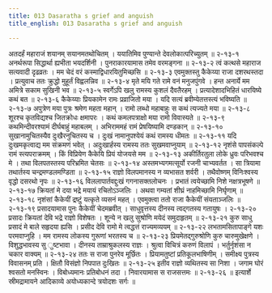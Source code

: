 ```yaml
---
title: 013 Dasaratha s grief and anguish
title_english: 013 Dasaratha s grief and anguish

---
```

<div class="audioEmbed"  caption="श्रीराम-हरिसीताराममूर्ति-घनपाठिभ्यां वचनम्" src="https://archive.org/download/Ramayana-recitation-Sriram-harisItArAmamUrti-Ghanapaati-v2/Kanda_2/Kanda_2_AYK-013-Dasharadhasya_Vaiklabyam.mp3"></div>
अतदर्हं महाराजं शयानम् सयानमतथोचितम् ।  
ययातिमिव पुण्यान्ते देवलोकात्परिच्युतम् ॥ २-१३-१  
अनर्थरूपा सिद्धार्था ह्यभीता भयदर्शिनी ।  
पुनराकारयामास तमेव वरमङ्गना ॥ २-१३-२  
त्वं कत्थसे महाराज सत्यवादी दृढव्रतः ।  
मम चेदं वरं कस्माद्विधारयितुमिच्छसि ॥ २-१३-३  
एवमुक्तस्तु कैकेय्या राजा दशरथस्तदा ।  
प्रत्युवाच ततः क्रुद्धो मुहूर्तं विह्वलन्निव ॥ २-१३-४  
मृते मयि गते रामे वनं मनुजपुंगवे ।  
हन्त अनार्ये मम अमित्रे सकाम सुखिनी भव ॥ २-१३-५  
स्वर्गेऽपि खलु रामस्य कुशलं दैवतैरहम् ।  
प्रत्यादेशादभिहितं धारयिष्ये कथं बत ॥ २-१३-६  
कैकेय्याः प्रियकामेन रामः प्रव्राजितो मया ।  
यदि सत्यं ब्रवीम्येतत्तस्त्यं भविष्यति ॥ २-१३-७  
अपुत्रेण मया पुत्रः श्रमेण महता महान् ।  
रामो लब्धो महाबाहुः स कथं त्यज्यते मया ॥ २-१३-८  
शूरश्च कृतविद्यश्च जितक्रोधः क्षमापरः ।  
कथं कमलपत्राक्षो मया रामो विवास्यते ॥ २-१३-९  
कथमिन्दीवरश्यामं दीर्घबाहुं महाबलम् ।  
अभिराममहं रामं प्रेषयिष्यामि दण्डकान् ॥ २-१३-१०  
सुखानामुचितस्यैव दुःखैरनुचितस्य च ।  
दुःखं नामानुपश्येयं कथं रामस्य धीमतः ॥ २-१३-११  
यदि दुःखमकृत्वाद्य मम संक्रमणं भवेत् ।  
अदुःखार्हस्य रामस्य ततः सुखमवाप्नुयाम् ॥ २-१३-१२  
नृशंसे पापसंकल्पे रामं स्त्यपराक्रमम् ।  
किं विप्रियेण कैकेयि प्रियं योजयसे मम ॥ २-१३-१३  
अकीर्तिरतुला लोके ध्रुवः परिभवश्च मे ।  
तथा विलपतस्तस्य परिभ्रमित चेतसः ॥ २-१३-१४  
अस्तमभ्यगमत्सूर्यो रजनी चाभ्यवर्तत ।  
सा त्रियामा तथार्तस्य चन्द्रमण्डलमण्डिता ॥ २-१३-१५  
राज्ञो विलपमानस्य न व्यभासत शर्वरी ।  
तथैवोष्णम् विनिःश्वस्य वृद्धो दसरथो नृपः ॥ २-१३-१६  
विललापार्तवद्दुःखं गगनासक्तलोचनः ।  
प्रभातं त्वयेच्छामि निशे नक्षत्रभूषणे ॥ २-१३-१७  
क्रियतां मे दया भद्रे मयायं रचितोऽञ्जलिः ।  
अथवा गम्यतां शीघ्रं नाहमिच्छामि निर्घृणाम् ॥ २-१३-१८  
नृशंसां कैकेयीं द्रष्टुं यत्कृते व्यसनं महत् ।  
एवमुक्त्वा ततो राजा कैकेयीं संयताञ्जलिः ॥ २-१३-१९  
प्रसादयामास पुनः कैकेयीं चेदमब्रवीत् ।  
साधुवृत्तस्य दीनस्य त्वद्गतस्य गतायुषः । २-१३-२०  
प्रसादः क्रियतां देवि भद्रे राज्ञो विशेषतः ।  
शून्ये न खलु सुश्रोणि मयेदं समुदाहृतम् ॥ २-१३-२१  
कुरु साधु प्रसादं मे बाले सहृदया ह्यसि ।  
प्रसीद देवि रामो मे त्वद्धत्तं राज्यमव्ययम् ॥ २-१३-२२  
लभतामसितापाङ्गे यशः परमवाप्नुहि ।  
मम रामस्य लोकस्य गुरूणां भरतस्य च ॥ २-१३-२३  
प्रियमेतद्गुरुश्रोणि कुरु चारुमुखेक्षणे ।  
विशुद्धभावस्य सु ुष्टभावा ।  
दीनस्य ताम्राश्रुकलस्य राज्ञः ।  
श्रुत्वा विचित्रं करुणं विलापं ।  
भर्तुर्नृशंसा न चकार वाक्यम् ॥ २-१३-२४  
ततः स राजा पुनरेव मूर्छितः ।  
प्रियामतुष्टां प्रतिकूलभाषिणीम् ।  
समीक्ष्य पुत्रस्य विवासनम् प्रति ।  
क्षितौ विसंज्ञो निपपात दुःखितः ॥ २-१३-२५  
इतीव राज्ञो व्यथितस्य सा निशा ।  
जगाम घोरं श्वसतो मनस्विनः ।  
विबोध्यमानः प्रतिबोधनं तदा ।  
निवारयामास स राजसत्तमः ॥ २-१३-२६  
॥ इत्यार्शे स्रीमद्रामायने आदिकाव्ये अयोध्यकान्दे त्रयोदशः सर्गः ॥